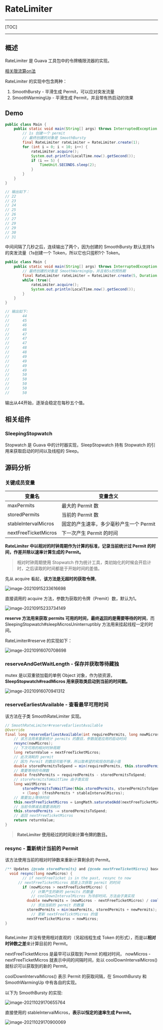 # RateLimiter

---

[TOC]

---



## 概述

RateLimiter  是 Guava 工具包中的令牌桶限流器的实现。

[相关限流算on法](../../系统设计/限流算法.md)

RateLimiter 的实现中包含两种：

1. SmoothBursty - 平滑生成 Permit，可以应对突发流量
2. SmoothWarmingUp - 平滑生成 Permit，并且带有热启动的效果

## Demo

```java
public class Main {
	public static void main(String[] args) throws InterruptedException {
		// 1s 创建一个 permit
		// 最终创建的对象是 SmoothBursty
		final RateLimiter rateLimiter = RateLimiter.create(1);
		for (int i = 0; i < 10; i++) {
			rateLimiter.acquire();
			System.out.println(LocalTime.now().getSecond());
			if (i == 5) {
				TimeUnit.SECONDS.sleep(2);
			}
		}
	}
}

// 输出如下：
// 22
// 23
// 24
// 25
// 26
// 27
// 29
// 29
// 30
// 31
```

中间间隔了几秒之后，连续输出了两个，因为创建的 SmoothBursty 默认支持1s的突发流量（1s创建一个 Token，所以它也只囤积1个 Token。



```java
public class Main {
	public static void main(String[] args) throws InterruptedException {
        // 最终创建的对象是 SmoothWarmingUp，并且有5s的预热期
		final RateLimiter rateLimiter = RateLimiter.create(5, Duration.ofSeconds(5));
		while (true){
			rateLimiter.acquire();
			System.out.println(LocalTime.now().getSecond());
		}
	}
}

// 输出如下:
//		44
//		45
//		46
//		46
//		47
//		47
//		47
//		48
//		48
//		49
//		49
//		49
//		49
//		50
//		50
//		50
//		50
//		50
```

输出从44开始，逐渐会稳定在每秒五个值。



## 相关组件

### SleepingStopwatch

Stopwatch 是 Guava 中的计时器实现，SleepStopwatch 持有 Stopwatch 的引用来获取启动的时间以及线程的 Sleep。





## 源码分析

### 关键成员变量

| 变量名               | 变量含义                                |
| -------------------- | --------------------------------------- |
| maxPermits           | 最大的 Permit 数                        |
| storedPermits        | 当前的 Permit 数                        |
| stableIntervalMicros | 固定的产生速率，多少毫秒产生一个 Permit |
| nextFreeTicketMicros | 下一次产生 Permit 的时间                |

**RateLimiter 中以相对的时钟周期作为计算的标准，记录当前统计过 Permit 的时间，作差并除以速率计算生成的 Permit。**

> 相对时钟周期使用 Stopwatch 作为统计工具，类初始化的时候会开启计时，之后读取的时间都是于开始时间的差值。





先从 acquire 看起，**该方法是无超时的获取令牌**。

![image-20210915233616698](assets/image-20210915233616698.png)

直接调用的 acquire 方法，参数为获取的令牌（Premit）数，默认为1。

![image-20210915233734149](assets/image-20210915233734149.png) 

**reserve 方法用来获取 permits 可用的时间，最终返回的是需要等待的时间**，而 SleepingStopwatch#sleepMicrosUninterruptibly 方法用来挂起线程一定的时间。

RateLimiter#reserve 的实现如下：

![image-20210916070708698](assets/image-20210916070708698.png)

### reserveAndGetWaitLength - 保存并获取等待藏独



mutex 是以双重锁加载的单例 Object 对象，作为锁资源，**SleepStopwatch#readMicros 用来获取类启动到当前的时间戳。**

![image-20210916070941312](assets/image-20210916070941312.png)

### reserveEarliestAvailable  -  查看最早可用时间   

该方法在子类 SmoothRateLimiter 实现。

```java
// SmoothRateLimiter#reserveEarliestAvailable
@Override
final long reserveEarliestAvailable(int requiredPermits, long nowMicros) {
    // 该方法用来重新统计 permits 的数目，参数就是应用的启动时间
    resync(nowMicros);
    // 下次可用的相对时钟周期
    long returnValue = nextFreeTicketMicros;
    // 此次消耗的 permit
    // 因为 Permit 的数目可能不够，所以取希望的和现存的最小值
    double storedPermitsToSpend = min(requiredPermits, this.storedPermits);
    // 需要等待的令牌数
    double freshPermits = requiredPermits - storedPermitsToSpend;
    // storePermitsToWaitTime 由子类实现
    long waitMicros =
        storedPermitsToWaitTime(this.storedPermits, storedPermitsToSpend)
        + (long) (freshPermits * stableIntervalMicros);
    // 需要加上等待时间
    this.nextFreeTicketMicros = LongMath.saturatedAdd(nextFreeTicketMicros, waitMicros);
    // 当前令牌减去需要消耗的
    this.storedPermits -= storedPermitsToSpend;
    // 返回 nextFreeTicketMicros
    return returnValue;
}
```

> **RateLimiter 使用经过的时间来计算令牌的数目。**

### resync - 重新统计当前的 Permit

该方法使用当前的相对时钟数来重新计算剩余的 Permit。

```java
/** Updates {@code storedPermits} and {@code nextFreeTicketMicros} based on the current time. */
  void resync(long nowMicros) {
        // if nextFreeTicket is in the past, resync to now
      // nextFreeTicketMicros 就是上次获取 permit 的时间
        if (nowMicros > nextFreeTicketMicros) {
            // 计算产生的新的 permits 的数量
            // coolDownIntervalMicros 为冷却时间，方法由子类实现
          double newPermits = (nowMicros - nextFreeTicketMicros) / coolDownIntervalMicros();
            // 求出当前的 permit 的数量
          storedPermits = min(maxPermits, storedPermits + newPermits);
            // 更新 nextFreeTicktMicros 的值
          nextFreeTicketMicros = nowMicros;
}
  
```

RateLimiter 并没有使用相对直观的（另起线程生成 Token 的形式），而是以**相对时钟数之差**来计算目前的 Permit。

nextFreeTicketMicros 是最早可以获取到 Permit 的相对时间， nowMicros - nextFreeTicketMicros 就表示中间的间隔时间，处以 coolDownIntervalMicros() 就标识可以获取到的新的 Permit。

coolDownIntervalMicros() 表示 Permit 的获取间隔，在 SmoothBursty 和 SmoothWarmingUp 中有各自的实现。

以下为 SmoothBursty 的实现:

![image-20211029170655764](assets/image-20211029170655764.png)

直接使用的 stableIntervalMicros，**表示以恒定的速率生成 Permit。**



![image-20211029170900069](assets/image-20211029170900069.png)